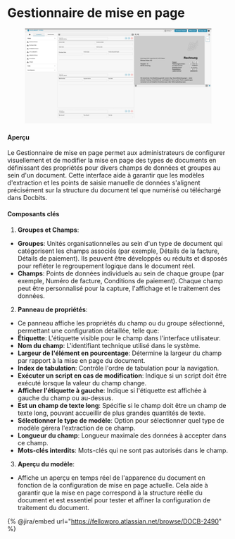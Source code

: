 # Gestionnaire de mise en page

<figure><img src="../../../../.gitbook/assets/Bildschirmfoto 2024-05-08 um 08.46.24.png" alt=""><figcaption></figcaption></figure>

#### Aperçu

Le Gestionnaire de mise en page permet aux administrateurs de configurer visuellement et de modifier la mise en page des types de documents en définissant des propriétés pour divers champs de données et groupes au sein d'un document. Cette interface aide à garantir que les modèles d'extraction et les points de saisie manuelle de données s'alignent précisément sur la structure du document tel que numérisé ou téléchargé dans Docbits.

#### Composants clés

1. **Groupes et Champs**:
* **Groupes**: Unités organisationnelles au sein d'un type de document qui catégorisent les champs associés (par exemple, Détails de la facture, Détails de paiement). Ils peuvent être développés ou réduits et disposés pour refléter le regroupement logique dans le document réel.
* **Champs**: Points de données individuels au sein de chaque groupe (par exemple, Numéro de facture, Conditions de paiement). Chaque champ peut être personnalisé pour la capture, l'affichage et le traitement des données.
2. **Panneau de propriétés**:
* Ce panneau affiche les propriétés du champ ou du groupe sélectionné, permettant une configuration détaillée, telle que:
* **Étiquette**: L'étiquette visible pour le champ dans l'interface utilisateur.
* **Nom du champ**: L'identifiant technique utilisé dans le système.
* **Largeur de l'élément en pourcentage**: Détermine la largeur du champ par rapport à la mise en page du document.
* **Index de tabulation**: Contrôle l'ordre de tabulation pour la navigation.
* **Exécuter un script en cas de modification**: Indique si un script doit être exécuté lorsque la valeur du champ change.
* **Afficher l'étiquette à gauche**: Indique si l'étiquette est affichée à gauche du champ ou au-dessus.
* **Est un champ de texte long**: Spécifie si le champ doit être un champ de texte long, pouvant accueillir de plus grandes quantités de texte.
* **Sélectionner le type de modèle**: Option pour sélectionner quel type de modèle gérera l'extraction de ce champ.
* **Longueur du champ**: Longueur maximale des données à accepter dans ce champ.
* **Mots-clés interdits**: Mots-clés qui ne sont pas autorisés dans le champ.
3. **Aperçu du modèle**:
* Affiche un aperçu en temps réel de l'apparence du document en fonction de la configuration de mise en page actuelle. Cela aide à garantir que la mise en page correspond à la structure réelle du document et est essentiel pour tester et affiner la configuration de traitement du document.

{% @jira/embed url="https://fellowpro.atlassian.net/browse/DOCB-2490" %}
